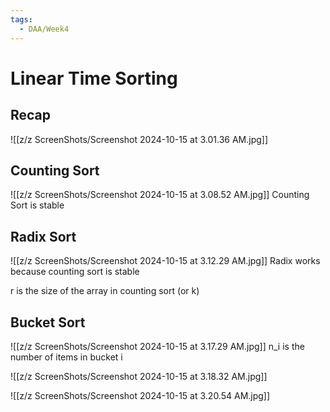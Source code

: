 ```yaml
---
tags:
  - DAA/Week4
---
```

# Linear Time Sorting

## Recap

![[z/z ScreenShots/Screenshot 2024-10-15 at 3.01.36 AM.jpg]]
## Counting Sort

![[z/z ScreenShots/Screenshot 2024-10-15 at 3.08.52 AM.jpg]]
Counting Sort is stable
## Radix Sort

![[z/z ScreenShots/Screenshot 2024-10-15 at 3.12.29 AM.jpg]]
Radix works because counting sort is stable

r is the size of the array in counting sort (or k)
## Bucket Sort

![[z/z ScreenShots/Screenshot 2024-10-15 at 3.17.29 AM.jpg]]
n_i is the number of items in bucket i

![[z/z ScreenShots/Screenshot 2024-10-15 at 3.18.32 AM.jpg]]

![[z/z ScreenShots/Screenshot 2024-10-15 at 3.20.54 AM.jpg]]